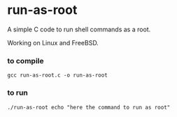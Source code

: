 # run-as-root

A simple C code to run shell commands as a root.

Working on Linux and FreeBSD.

### to compile
```
gcc run-as-root.c -o run-as-root
```

### to run
```
./run-as-root echo "here the command to run as root"
```
